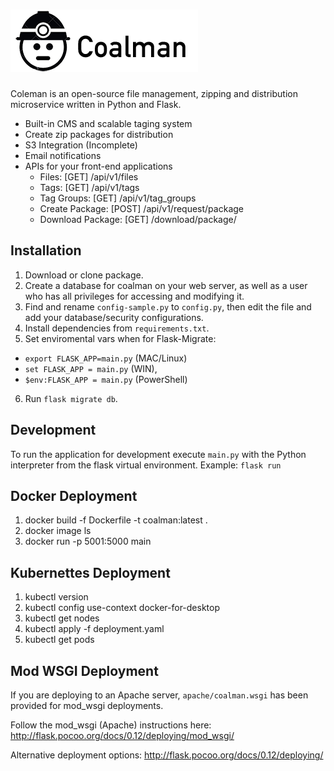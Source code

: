 ![Coalman](https://github.com/kendog/coalman/blob/master/app/static/images/logo-medium.png)
=========

Coleman is an open-source file management, zipping and distribution microservice written in Python and Flask.

* Built-in CMS and scalable taging system
* Create zip packages for distribution
* S3 Integration (Incomplete)
* Email notifications
* APIs for your front-end applications
  * Files: [GET] /api/v1/files
  * Tags: [GET] /api/v1/tags
  * Tag Groups: [GET] /api/v1/tag_groups
  * Create Package: [POST] /api/v1/request/package
  * Download Package: [GET] /download/package/<uuid>

Installation
------------
1. Download or clone package.
2. Create a database for coalman on your web server, as well as a user who has all privileges for accessing and modifying it.
3. Find and rename `config-sample.py` to `config.py`, then edit the file and add your database/security configurations.
4. Install dependencies from `requirements.txt`.
5. Set enviromental vars when for Flask-Migrate: 
  * `export FLASK_APP=main.py` (MAC/Linux)  
  * `set FLASK_APP = main.py` (WIN), 
  * `$env:FLASK_APP = main.py` (PowerShell)
6. Run `flask migrate db`.

Development
-----------
To run the application for development execute `main.py` with the Python interpreter from the flask virtual environment.
Example: `flask run`

Docker Deployment
-----------
1. docker build -f Dockerfile -t coalman:latest .
2. docker image ls
3. docker run -p 5001:5000 main

Kubernettes Deployment
-----------
1. kubectl version
2. kubectl config use-context docker-for-desktop
3. kubectl get nodes
4. kubectl apply -f deployment.yaml
5. kubectl get pods

Mod WSGI Deployment
----------
If you are deploying to an Apache server, `apache/coalman.wsgi` has been provided for mod_wsgi deployments.

Follow the mod_wsgi (Apache) instructions here:
http://flask.pocoo.org/docs/0.12/deploying/mod_wsgi/

Alternative deployment options:
http://flask.pocoo.org/docs/0.12/deploying/
